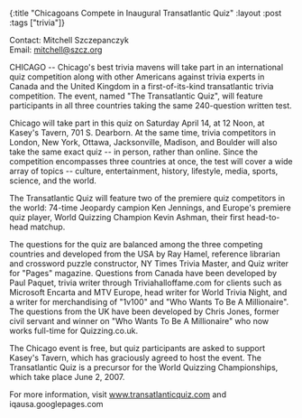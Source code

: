 {:title "Chicagoans Compete in Inaugural Transatlantic Quiz"
:layout :post
:tags  ["trivia"]}

Contact: Mitchell Szczepanczyk  
Email: mitchell@szcz.org  
  
CHICAGO -- Chicago's best trivia mavens will take part in an international
quiz competition along with other Americans against trivia experts in Canada
and the United Kingdom in a first-of-its-kind transatlantic trivia
competition. The event, named "The Transatlantic Quiz", will feature
participants in all three countries taking the same 240-question written test.  
  
Chicago will take part in this quiz on Saturday April 14, at 12 Noon, at
Kasey's Tavern, 701 S. Dearborn. At the same time, trivia competitors in
London, New York, Ottawa, Jacksonville, Madison, and Boulder will also take
the same exact quiz -- in person, rather than online. Since the competition
encompasses three countries at once, the test will cover a wide array of
topics -- culture, entertainment, history, lifestyle, media, sports, science,
and the world.  
  
The Transatlantic Quiz will feature two of the premiere quiz competitors in
the world: 74-time Jeopardy campion Ken Jennings, and Europe's premiere quiz
player, World Quizzing Champion Kevin Ashman, their first head-to-head
matchup.  
  
The questions for the quiz are balanced among the three competing countries
and developed from the USA by Ray Hamel, reference librarian and crossword
puzzle constructor, NY Times Trivia Master, and Quiz writer for "Pages"
magazine. Questions from Canada have been developed by Paul Paquet, trivia
writer through Triviahalloffame.com for clients such as Microsoft Encarta and
MTV Europe, head writer for World Trivia Night, and a writer for merchandising
of "1v100" and "Who Wants To Be A Millionaire". The questions from the UK
have been developed by Chris Jones, former civil servant and winner on "Who
Wants To Be A Millionaire" who now works full-time for Quizzing.co.uk.  
  
The Chicago event is free, but quiz participants are asked to support Kasey's
Tavern, which has graciously agreed to host the event. The Transatlantic Quiz
is a precursor for the World Quizzing Championships, which take place June 2,
2007.  
  
For more information, visit www.transatlanticquiz.com and
iqausa.googlepages.com
